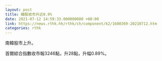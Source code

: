 ```yaml
---
layout: post
title: 韓股收市升近0.9%
date: 2021-07-12 14:59:33.000000000 +08:00
link: https://news.rthk.hk/rthk/ch/component/k2/1600369-20210712.htm
categories: rthk
---
```


南韓股市上升。

首爾綜合指數收市報3246點，升28點，升幅0.89%。
